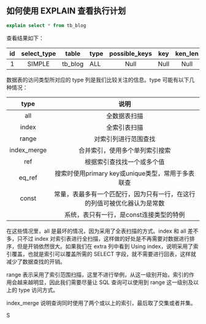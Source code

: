## 如何使用 EXPLAIN 查看执行计划

```sql
explain select * from tb_blog
```

查看结果如下：

|  id  | select_type |  table  | type | possible_keys | key  | ken_len | ref  | rows | Extra |
| :--: | :---------: | :-----: | ---- | :-----------: | :--: | :-----: | :--: | :--: | :---: |
|  1   |   SIMPLE    | tb_blog | ALL  |     Null      | Null |  Null   | Null |  3   | Null  |

数据表的访问类型所对应的 type 列是我们比较关注的信息。type 可能有以下几种情况：

|    type     |                             说明                             |
| :---------: | :----------------------------------------------------------: |
|     all     |                         全数据表扫描                         |
|    index    |                         全索引表扫描                         |
|    range    |                     对索引列进行范围查找                     |
| index_merge |                合并索引，使用多个单列索引搜索                |
|     ref     |                  根据索引查找找一个或多个值                  |
|   eq_ref    |      搜索时使用primary key或unique类型，常用于多表联查       |
|    const    | 常量，表最多有一个匹配行，因为只有一行，在这行的列值可被优化器认为是常数 |
|             |           系统，表只有一行，是const连接类型的特例            |

在这些情况里，all 是最坏的情况，因为采用了全表扫描的方式。index 和 all 差不多，只不过 index 对索引表进行全扫描，这样做的好处是不再需要对数据进行排序，但是开销依然很大。如果我们在 extra 列中看到 Using index，说明采用了索引覆盖，也就是索引可以覆盖所需的 SELECT 字段，就不需要进行回表，这样就减少了数据查找的开销。

range 表示采用了索引范围扫描，这里不进行举例，从这一级别开始，索引的作用会越来越明显，因此我们需要尽量让 SQL 查询可以使用到 range 这一级别及以上的 type 访问方式。

index_merge 说明查询同时使用了两个或以上的索引，最后取了交集或者并集。

S